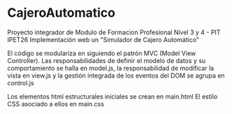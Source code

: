 # CajeroAutomatico
Proyecto integrador de Modulo de Formacion Profesional Nivel 3 y 4 - PIT IPET26
Implementación web un "Simulador de Cajero Automático"

El código se modulariza en siguiendo el patrón MVC (Model View Controller).
Las responsabilidades de definir el modelo de datos y su comportamiento se halla en model.js, la responsabilidad de modificar la vista en view.js y la gestión integrada de los eventos del DOM se agrupa en control.js

Los elementos html estructurales iniciales se crean en main.html
El estilo CSS asociado a ellos en main.css
